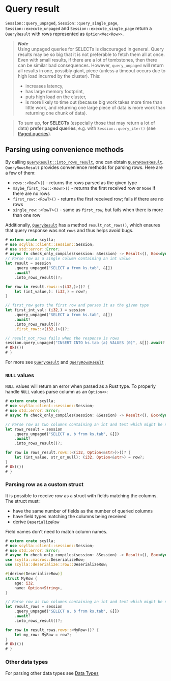 # Query result

`Session::query_unpaged`, `Session::query_single_page`, `Session::execute_unpaged` and `Session::execute_single_page`
return a `QueryResult` with rows represented as `Option<Vec<Row>>`.

> ***Note***\
> Using unpaged queries for SELECTs is discouraged in general.
> Query results may be so big that it is not preferable to fetch them all at once.
> Even with small results, if there are a lot of tombstones, then there can be similar bad consequences.
> However, `query_unpaged` will return all results in one, possibly giant, piece
> (unless a timeout occurs due to high load incurred by the cluster).
> This:
> - increases latency,
> - has large memory footprint,
> - puts high load on the cluster,
> - is more likely to time out (because big work takes more time than little work,
>   and returning one large piece of data is more work than returning one chunk of data).

> To sum up, **for SELECTs** (especially those that may return a lot of data) **prefer paged queries**,
> e.g. with `Session::query_iter()` (see [Paged queries](paged.md)).

## Parsing using convenience methods

By calling [`QueryResult::into_rows_result`](https://docs.rs/scylla/latest/scylla/response/query_result/struct.QueryResult.html#method.into_rows_result),
one can obtain  [`QueryRowsResult`](https://docs.rs/scylla/latest/scylla/response/query_result/struct.QueryRowsResult.html).
`QueryRowsResult` provides convenience methods for parsing rows.
Here are a few of them:
* `rows::<RowT>()` - returns the rows parsed as the given type
* `maybe_first_row::<RowT>()` - returns the first received row or `None` if there are no rows
* `first_row::<RowT>()` - returns the first received row; fails if there are no rows
* `single_row::<RowT>()` - same as `first_row`, but fails when there is more than one row

Additionally, [`QueryResult`](https://docs.rs/scylla/latest/scylla/response/query_result/struct.QueryResult.html) has a method `result_not_rows()`, which ensures that query response was not `rows` and thus helps avoid bugs.

```rust
# extern crate scylla;
# use scylla::client::session::Session;
# use std::error::Error;
# async fn check_only_compiles(session: &Session) -> Result<(), Box<dyn Error>> {
// Parse row as a single column containing an int value
let result = session
    .query_unpaged("SELECT a from ks.tab", &[])
    .await?
    .into_rows_result()?;

for row in result.rows::<(i32,)>()? {
    let (int_value,): (i32,) = row?;
}

// first_row gets the first row and parses it as the given type
let first_int_val: (i32,) = session
    .query_unpaged("SELECT a from ks.tab", &[])
    .await?
    .into_rows_result()?
    .first_row::<(i32,)>()?;

// result_not_rows fails when the response is rows
session.query_unpaged("INSERT INTO ks.tab (a) VALUES (0)", &[]).await?.result_not_rows()?;
# Ok(())
# }
```
For more see [`QueryResult`](https://docs.rs/scylla/latest/scylla/response/query_result/struct.QueryResult.html)
and [`QueryRowsResult`](https://docs.rs/scylla/latest/scylla/response/query_result/struct.QueryRowsResult.html)

### `NULL` values
`NULL` values will return an error when parsed as a Rust type. 
To properly handle `NULL` values parse column as an `Option<>`:
```rust
# extern crate scylla;
# use scylla::client::session::Session;
# use std::error::Error;
# async fn check_only_compiles(session: &Session) -> Result<(), Box<dyn Error>> {

// Parse row as two columns containing an int and text which might be null
let rows_result = session
    .query_unpaged("SELECT a, b from ks.tab", &[])
    .await?
    .into_rows_result()?;

for row in rows_result.rows::<(i32, Option<&str>)>()? {
    let (int_value, str_or_null): (i32, Option<&str>) = row?;
}
# Ok(())
# }
```

### Parsing row as a custom struct
It is possible to receive row as a struct with fields matching the columns.\
The struct must:
* have the same number of fields as the number of queried columns
* have field types matching the columns being received
* derive `DeserializeRow`

Field names don't need to match column names.
```rust
# extern crate scylla;
# use scylla::client::session::Session;
# use std::error::Error;
# async fn check_only_compiles(session: &Session) -> Result<(), Box<dyn Error>> {
use scylla::macros::DeserializeRow;
use scylla::deserialize::row::DeserializeRow;

#[derive(DeserializeRow)]
struct MyRow {
    age: i32,
    name: Option<String>,
}

// Parse row as two columns containing an int and text which might be null
let result_rows = session
    .query_unpaged("SELECT a, b from ks.tab", &[])
    .await?
    .into_rows_result()?;

for row in result_rows.rows::<MyRow>()? {
    let my_row: MyRow = row?;
}
# Ok(())
# }
```

### Other data types
For parsing other data types see [Data Types](../data-types/data-types.md)